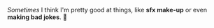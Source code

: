 _Sometimes_ I think I'm pretty good at things, like **sfx make-up** or even **making bad jokes**. :tada:
